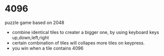 # 4096
puzzle game based on 2048

- combine identical tiles to creater a bigger one, by using keyboard keys up,down,left,right
- certain combination of tiles will collapes more tiles on keypress.
- you win when a tile contains 4096
